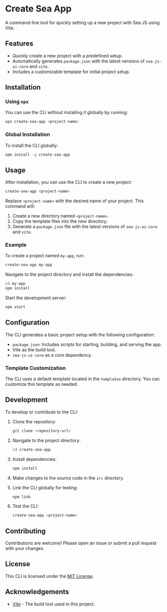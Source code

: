 # Create Sea App

A command-line tool for quickly setting up a new project with Sea JS using Vite.

## Features

- Quickly create a new project with a predefined setup.
- Automatically generates `package.json` with the latest versions of `sea-js-ui-core` and `vite`.
- Includes a customizable template for initial project setup.

## Installation

### Using `npx`

You can use the CLI without installing it globally by running:

```bash
npx create-sea-app <project-name>
```

### Global Installation

To install the CLI globally:

```bash
npm install -g create-sea-app
```

## Usage

After installation, you can use the CLI to create a new project:

```bash
create-sea-app <project-name>
```

Replace `<project-name>` with the desired name of your project. This command will:

1. Create a new directory named `<project-name>`.
2. Copy the template files into the new directory.
3. Generate a `package.json` file with the latest versions of `sea-js-ui-core` and `vite`.

### Example

To create a project named `my-app`, run:

```bash
create-sea-app my-app
```

Navigate to the project directory and install the dependencies:

```bash
cd my-app
npm install
```

Start the development server:

```bash
npm start
```

## Configuration

The CLI generates a basic project setup with the following configuration:

- `package.json`: Includes scripts for starting, building, and serving the app.
- Vite as the build tool.
- `sea-js-ui-core` as a core dependency.

### Template Customization

The CLI uses a default template located in the `templates` directory. You can customize this template as needed.

## Development

To develop or contribute to the CLI:

1. Clone the repository:

   ```bash
   git clone <repository-url>
   ```

2. Navigate to the project directory:

   ```bash
   cd create-sea-app
   ```

3. Install dependencies:

   ```bash
   npm install
   ```

4. Make changes to the source code in the `src` directory.

5. Link the CLI globally for testing:

   ```bash
   npm link
   ```

6. Test the CLI:

   ```bash
   create-sea-app <project-name>
   ```

## Contributing

Contributions are welcome! Please open an issue or submit a pull request with your changes.

## License

This CLI is licensed under the [MIT License](LICENSE).

## Acknowledgements

- [Vite](https://vitejs.dev/) - The build tool used in this project.
